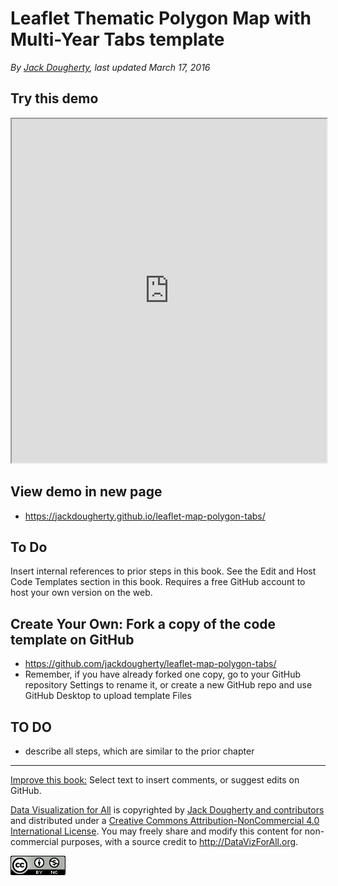 # Leaflet Thematic Polygon Map with Multi-Year Tabs template

*By [Jack Dougherty](../../introduction/who.md), last updated March 17, 2016*

## Try this demo

<iframe src="https://jackdougherty.github.io/leaflet-map-polygon-tabs/" width="100%" height=550></iframe>

## View demo in new page
- https://jackdougherty.github.io/leaflet-map-polygon-tabs/

## To Do
Insert internal references to prior steps in this book. See the Edit and Host Code Templates section in this book. Requires a free GitHub account to host your own version on the web.

## Create Your Own: Fork a copy of the code template on GitHub
- https://github.com/jackdougherty/leaflet-map-polygon-tabs/
- Remember, if you have already forked one copy, go to your GitHub repository Settings to rename it, or create a new GitHub repo and use GitHub Desktop to upload template Files

## TO DO
- describe all steps, which are similar to the prior chapter



---



[Improve this book:](../../gitbook/improve.md) Select text to insert comments, or suggest edits on GitHub.

[Data Visualization for All](http://datavizforall.org)
is copyrighted by [Jack Dougherty and contributors](../../introduction/who.md)
and distributed under a [Creative Commons Attribution-NonCommercial 4.0 International License](http://creativecommons.org/licenses/by-nc/4.0). You may freely share and modify this content for non-commercial purposes, with a source credit to http://DataVizForAll.org.

![Creative Commons by-nc image](../../cc-by-nc.png)
